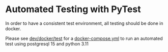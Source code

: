 # Automated Testing with PyTest

In order to have a consistent test environment, all testing should be done in docker.

Please see [dev/docker/test](dev/docker/test) for a [docker-compose.yml](dev/docker/test/docker-compose.yml) to run an automated test using postgresql 15 and python 3.11